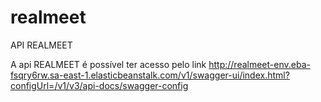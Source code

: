 # realmeet
API REALMEET 

A api REALMEET é possível ter acesso pelo link http://realmeet-env.eba-fsqry6rw.sa-east-1.elasticbeanstalk.com/v1/swagger-ui/index.html?configUrl=/v1/v3/api-docs/swagger-config
